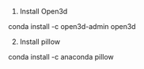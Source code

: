 1. Install Open3d

conda install -c open3d-admin open3d


2. Install pillow

conda install -c anaconda pillow


